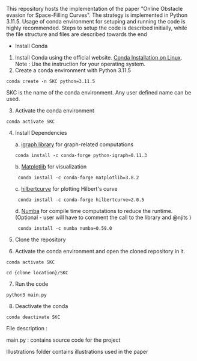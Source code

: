 This repository hosts the implementation of the paper "Online Obstacle evasion for Space-Filling Curves". The strategy is implemented in Python 3.11.5. Usage of conda environment for setuping and running the code is highly recommended. Steps to setup the code is described initially, while the file structure and files are described towards the end

- Install Conda
1. Install Conda using the official website. [Conda Installation on Linux](https://docs.conda.io/projects/conda/en/latest/user-guide/install/linux.html). Note : Use the instruction for your operating system.
2. Create a conda environment with Python 3.11.5
```
conda create -n SKC python=3.11.5
```
SKC is the name of the conda environment. Any user defined name can be used.

3. Activate the conda environment
```
conda activate SKC
```
4. Install Dependencies

    a. [igraph library](https://igraph.org/) for graph-related computations
    ```
    conda install -c conda-forge python-igraph=0.11.3
    ```
    b. [Matplotlib](https://matplotlib.org/) for visualization
    ```
     conda install -c conda-forge matplotlib=3.8.2
    ```
    c. [hilbertcurve](https://pypi.org/project/hilbertcurve/) for plotting Hilbert's curve
    ```
     conda install -c conda-forge hilbertcurve=2.0.5
    ```
    d. [Numba](https://numba.pydata.org/) for compile time computations to reduce the runtime. (Optional - user will have to comment the call to the library and @njits )
    ```
     conda install -c numba numba=0.59.0
    ```

5. Clone the repository

6. Activate the conda environment and open the cloned repository in it.
```
conda activate SKC
```
```
cd {clone location}/SKC
```

7. Run the code
```
python3 main.py
```

8. Deactivate the conda 
```
conda deactivate SKC
```

File description :

main.py : contains source code for the project

Illustrations folder contains illustrations used in the paper